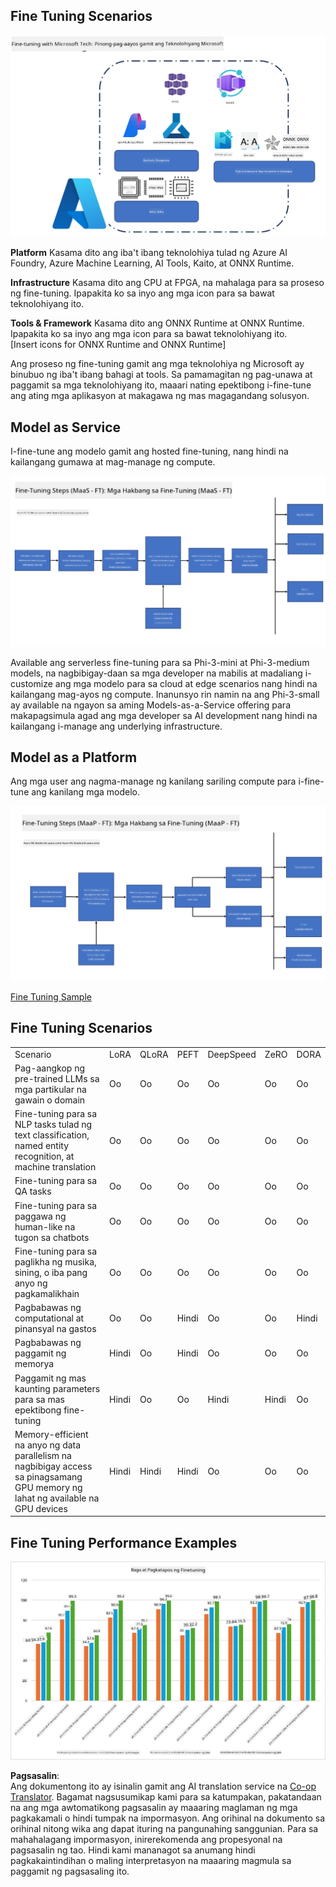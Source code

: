 <!--
CO_OP_TRANSLATOR_METADATA:
{
  "original_hash": "cb5648935f63edc17e95ce38f23adc32",
  "translation_date": "2025-05-09T21:57:03+00:00",
  "source_file": "md/03.FineTuning/FineTuning_Scenarios.md",
  "language_code": "tl"
}
-->
## Fine Tuning Scenarios

![FineTuning with MS Services](../../../../translated_images/FinetuningwithMS.25759a0154a97ad90e43a6cace37d6bea87f0ac0236ada3ad5d4a1fbacc3bdf7.tl.png)

**Platform** Kasama dito ang iba't ibang teknolohiya tulad ng Azure AI Foundry, Azure Machine Learning, AI Tools, Kaito, at ONNX Runtime.

**Infrastructure** Kasama dito ang CPU at FPGA, na mahalaga para sa proseso ng fine-tuning. Ipapakita ko sa inyo ang mga icon para sa bawat teknolohiyang ito.

**Tools & Framework** Kasama dito ang ONNX Runtime at ONNX Runtime. Ipapakita ko sa inyo ang mga icon para sa bawat teknolohiyang ito.  
[Insert icons for ONNX Runtime and ONNX Runtime]

Ang proseso ng fine-tuning gamit ang mga teknolohiya ng Microsoft ay binubuo ng iba't ibang bahagi at tools. Sa pamamagitan ng pag-unawa at paggamit sa mga teknolohiyang ito, maaari nating epektibong i-fine-tune ang ating mga aplikasyon at makagawa ng mas magagandang solusyon.

## Model as Service

I-fine-tune ang modelo gamit ang hosted fine-tuning, nang hindi na kailangang gumawa at mag-manage ng compute.

![MaaS Fine Tuning](../../../../translated_images/MaaSfinetune.6184d80a336ea9d7bb67a581e9e5d0b021cafdffff7ba257c2012e2123e0d77e.tl.png)

Available ang serverless fine-tuning para sa Phi-3-mini at Phi-3-medium models, na nagbibigay-daan sa mga developer na mabilis at madaliang i-customize ang mga modelo para sa cloud at edge scenarios nang hindi na kailangang mag-ayos ng compute. Inanunsyo rin namin na ang Phi-3-small ay available na ngayon sa aming Models-as-a-Service offering para makapagsimula agad ang mga developer sa AI development nang hindi na kailangang i-manage ang underlying infrastructure.

## Model as a Platform

Ang mga user ang nagma-manage ng kanilang sariling compute para i-fine-tune ang kanilang mga modelo.

![Maap Fine Tuning](../../../../translated_images/MaaPFinetune.cf8b08ef05bf57f362da90834be87562502f4370de4a7325a9fb03b8c008e5e7.tl.png)

[Fine Tuning Sample](https://github.com/Azure/azureml-examples/blob/main/sdk/python/foundation-models/system/finetune/chat-completion/chat-completion.ipynb)

## Fine Tuning Scenarios

| | | | | | | |
|-|-|-|-|-|-|-|
|Scenario|LoRA|QLoRA|PEFT|DeepSpeed|ZeRO|DORA|
|Pag-aangkop ng pre-trained LLMs sa mga partikular na gawain o domain|Oo|Oo|Oo|Oo|Oo|Oo|
|Fine-tuning para sa NLP tasks tulad ng text classification, named entity recognition, at machine translation|Oo|Oo|Oo|Oo|Oo|Oo|
|Fine-tuning para sa QA tasks|Oo|Oo|Oo|Oo|Oo|Oo|
|Fine-tuning para sa paggawa ng human-like na tugon sa chatbots|Oo|Oo|Oo|Oo|Oo|Oo|
|Fine-tuning para sa paglikha ng musika, sining, o iba pang anyo ng pagkamalikhain|Oo|Oo|Oo|Oo|Oo|Oo|
|Pagbabawas ng computational at pinansyal na gastos|Oo|Oo|Hindi|Oo|Oo|Hindi|
|Pagbabawas ng paggamit ng memorya|Hindi|Oo|Hindi|Oo|Oo|Oo|
|Paggamit ng mas kaunting parameters para sa mas epektibong fine-tuning|Hindi|Oo|Oo|Hindi|Hindi|Oo|
|Memory-efficient na anyo ng data parallelism na nagbibigay access sa pinagsamang GPU memory ng lahat ng available na GPU devices|Hindi|Hindi|Hindi|Oo|Oo|Oo|

## Fine Tuning Performance Examples

![Finetuning Performance](../../../../translated_images/Finetuningexamples.9dbf84557eef43e011eb7cadf51f51686f9245f7953e2712a27095ab7d18a6d1.tl.png)

**Pagsasalin**:  
Ang dokumentong ito ay isinalin gamit ang AI translation service na [Co-op Translator](https://github.com/Azure/co-op-translator). Bagamat nagsusumikap kami para sa katumpakan, pakatandaan na ang mga awtomatikong pagsasalin ay maaaring maglaman ng mga pagkakamali o hindi tumpak na impormasyon. Ang orihinal na dokumento sa orihinal nitong wika ang dapat ituring na pangunahing sanggunian. Para sa mahahalagang impormasyon, inirerekomenda ang propesyonal na pagsasalin ng tao. Hindi kami mananagot sa anumang hindi pagkakaintindihan o maling interpretasyon na maaaring magmula sa paggamit ng pagsasaling ito.